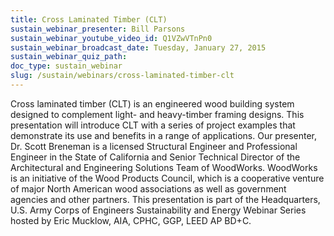 ```yaml
---
title: Cross Laminated Timber (CLT)
sustain_webinar_presenter: Bill Parsons
sustain_webinar_youtube_video_id: Q1VZwVTnPn0
sustain_webinar_broadcast_date: Tuesday, January 27, 2015
sustain_webinar_quiz_path:
doc_type: sustain_webinar
slug: /sustain/webinars/cross-laminated-timber-clt
---
```


Cross laminated timber (CLT) is an engineered wood building system designed to complement light- and heavy-timber framing designs. This presentation will introduce CLT with a series of project examples that demonstrate its use and benefits in a range of applications.
Our presenter, Dr. Scott Breneman is a licensed Structural Engineer and Professional Engineer in the State of California and Senior Technical Director of the Architectural and Engineering Solutions Team of WoodWorks.
WoodWorks is an initiative of the Wood Products Council, which is a cooperative venture of major North American wood associations as well as government agencies and other partners. This presentation is part of the Headquarters, U.S. Army Corps of Engineers Sustainability and Energy Webinar Series hosted by Eric Mucklow, AIA, CPHC, GGP, LEED AP BD+C.
